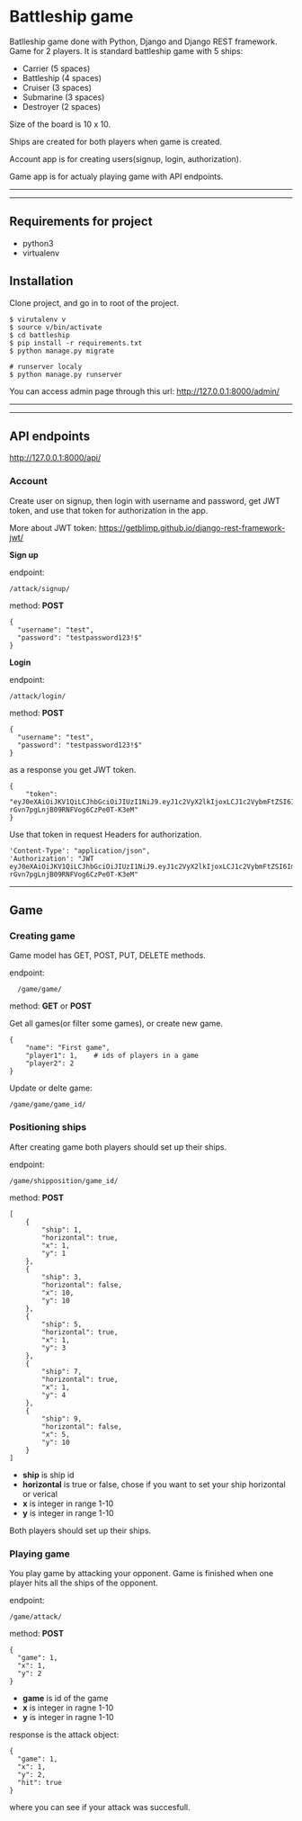 # Battleship game

Batlleship game done with Python, Django and Django REST framework.
Game for 2 players. It is standard battleship game with 5 ships:
  * Carrier (5 spaces)
  * Battleship (4 spaces)
  * Cruiser (3 spaces)
  * Submarine (3 spaces)
  * Destroyer (2 spaces)

Size of the board is 10 x 10.

Ships are created for both players when game is created.

Account app is for creating users(signup, login, authorization).

Game app is for actualy playing game with API endpoints.

****
****

## Requirements for project
* python3
* virtualenv

## Installation

Clone project, and go in to root of the project.

    $ virutalenv v
    $ source v/bin/activate
    $ cd battleship
    $ pip install -r requirements.txt
    $ python manage.py migrate

    # runserver localy
    $ python manage.py runserver


You can access admin page through this url:
http://127.0.0.1:8000/admin/

****
****

## API endpoints
http://127.0.0.1:8000/api/

### Account

Create user on signup, then login with username and password, get JWT token, and use that token for authorization in the app.

More about JWT token: https://getblimp.github.io/django-rest-framework-jwt/

__Sign up__

endpoint:

    /attack/signup/

method: __POST__

    {
      "username": "test",
      "password": "testpassword123!$"
    }

__Login__

endpoint:

    /attack/login/

method: __POST__

    {
      "username": "test",
      "password": "testpassword123!$"
    }

as a response you get JWT token.

    {
        "token": "eyJ0eXAiOiJKV1QiLCJhbGciOiJIUzI1NiJ9.eyJ1c2VyX2lkIjoxLCJ1c2VybmFtZSI6ImlyZmFuIiwiZXhwIjoxNTQ1OTA2MTYyLCJlbWFpbCI6IiJ9.SLR5fRWWzju-rGvn7pgLnjB09RNFVog6CzPe0T-K3eM"
    }

Use that token in request Headers for authorization.

    'Content-Type': "application/json",
    'Authorization': "JWT eyJ0eXAiOiJKV1QiLCJhbGciOiJIUzI1NiJ9.eyJ1c2VyX2lkIjoxLCJ1c2VybmFtZSI6ImlyZmFuIiwiZXhwIjoxNTQ1OTA2MTYyLCJlbWFpbCI6IiJ9.SLR5fRWWzju-rGvn7pgLnjB09RNFVog6CzPe0T-K3eM"

****

## Game

### Creating game
Game model has GET, POST, PUT, DELETE methods.

endpoint:

      /game/game/
method: __GET__ or __POST__



Get all games(or filter some games), or create new game.

    {
    	"name": "First game",
    	"player1": 1,    # ids of players in a game
    	"player2": 2
    }

Update or delte game:

    /game/game/game_id/


### Positioning ships

After creating game both players should set up their ships.

endpoint:

    /game/shipposition/game_id/

method: __POST__

    [
    	{
    		"ship": 1,
    		"horizontal": true,
    		"x": 1,
    		"y": 1
    	},
    	{
    		"ship": 3,
    		"horizontal": false,
    		"x": 10,
    		"y": 10
    	},
    	{
    		"ship": 5,
    		"horizontal": true,
    		"x": 1,
    		"y": 3
    	},
    	{
    		"ship": 7,
    		"horizontal": true,
    		"x": 1,
    		"y": 4
    	},
    	{
    		"ship": 9,
    		"horizontal": false,
    		"x": 5,
    		"y": 10
    	}
    ]

* __ship__ is ship id
* __horizontal__ is true or false, chose if you want to set your ship horizontal or verical
* __x__ is integer in range 1-10
* __y__ is integer in range 1-10


Both players should set up their ships.

### Playing game

You play game by attacking your opponent. Game is finished when one player hits all the ships of the opponent.

endpoint:

    /game/attack/

method: __POST__

    {
      "game": 1,
      "x": 1,
      "y": 2
    }

* __game__ is id of the game
* __x__ is integer in ragne 1-10
* __y__ is integer in ragne 1-10

response is the attack object:

    {
      "game": 1,
      "x": 1,
      "y": 2,
      "hit": true
    }

where you can see if your attack was succesfull.
